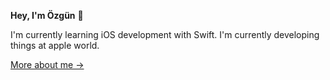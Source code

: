 **Hey, I'm Özgün** 👋

I'm currently learning iOS development with Swift. I'm currently developing things at apple world.

[More about me &rarr;](https://www.linkedin.com/in/%C3%B6zg%C3%BCn-akbulut/)<br />
